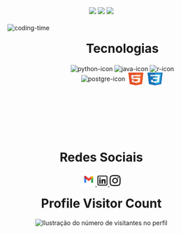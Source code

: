<!-- Estatísticas do GitHub -->
<div align="center">
  <img height="180em" src="https://github-readme-stats.vercel.app/api?username=ErickMonteiroMDK&show_icons=true&theme=great-gatsby&include_all_commits=true&count_private=true"/>
  <img height="180em" src="https://github-readme-stats.vercel.app/api/top-langs/?username=ErickMonteiroMDK&layout=compact&langs_count=16&theme=great-gatsby"/>
  <img height="180em" src="https://streak-stats.demolab.com?user=ErickMonteiroMDK&theme=great-gatsby&date_format=j%20M%5B%20Y%5D"/>
</div>

<!-- Tecnologias -->
<div align="center" style="margin-top: 20px;"> 
  <div style="display: inline-block; text-align: center;">
    <img align="left" height="250" alt="coding-time" src="code.gif">
    <h1 align="center">Tecnologias</h1>  
    <img align="center" height="30" width="40" alt="python-icon" src="https://cdn.jsdelivr.net/gh/devicons/devicon@latest/icons/python/python-original.svg">
    <img align="center" height="30" width="40" alt="java-icon" src="https://cdn.jsdelivr.net/gh/devicons/devicon@latest/icons/java/java-original.svg">
    <img align="center" height="30" width="40" alt="r-icon" src="https://cdn.jsdelivr.net/gh/devicons/devicon@latest/icons/r/r-original.svg">
    <img align="center" height="30" width="40" alt="postgre-icon" src="https://cdn.jsdelivr.net/gh/devicons/devicon@latest/icons/postgresql/postgresql-original.svg">
    <img align="center" height="30" width="40" alt="html-icon" src="https://raw.githubusercontent.com/devicons/devicon/master/icons/html5/html5-original.svg">
    <img align="center" height="30" width="40" alt="css-icon" src="https://raw.githubusercontent.com/devicons/devicon/master/icons/css3/css3-original.svg">
  </div>
</div>

<!-- Redes Sociais -->
<div align="center" style="margin-top: 20px;">
  <h1 align="center">Redes Sociais</h1>
  <a href="mailto:monteirocgk@gmail.com">
    <img width="30" src="gmail.svg">
  </a>
  <a href="https://www.linkedin.com/in/erick-monteiro-4296a5251/">
    <img width="25" src="linkedin.svg">
  </a>
  <a href="https://www.instagram.com/erick__mmonteiro/">
    <img width="25" src="instagram.svg">
  </a>
</div>

<!-- Contador de Visitantes -->
<h1 align="center" style="margin-top: 20px;">Profile Visitor Count</h1>
<p align="center">
  <img src="https://profile-counter.glitch.me/ErickMonteiroMDK/count.svg" alt="Ilustração do número de visitantes no perfil"/>
</p>
